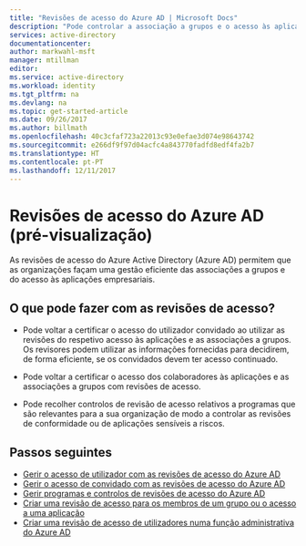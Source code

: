 ```yaml
---
title: "Revisões de acesso do Azure AD | Microsoft Docs"
description: "Pode controlar a associação a grupos e o acesso às aplicações para fazer face a iniciativas de governação, de gestão de riscos e de conformidade na sua organização ao utilizar as revisões de acesso do Azure Active Directory."
services: active-directory
documentationcenter: 
author: markwahl-msft
manager: mtillman
editor: 
ms.service: active-directory
ms.workload: identity
ms.tgt_pltfrm: na
ms.devlang: na
ms.topic: get-started-article
ms.date: 09/26/2017
ms.author: billmath
ms.openlocfilehash: 40c3cfaf723a22013c93e0efae3d074e98643742
ms.sourcegitcommit: e266df9f97d04acfc4a843770fadfd8edf4fa2b7
ms.translationtype: HT
ms.contentlocale: pt-PT
ms.lasthandoff: 12/11/2017
---
```

# <a name="azure-ad-access-reviews-preview"></a>Revisões de acesso do Azure AD (pré-visualização)

As revisões de acesso do Azure Active Directory (Azure AD) permitem que as organizações façam uma gestão eficiente das associações a grupos e do acesso às aplicações empresariais. 

## <a name="what-can-you-do-with-access-reviews"></a>O que pode fazer com as revisões de acesso?
   
- Pode voltar a certificar o acesso do utilizador convidado ao utilizar as revisões do respetivo acesso às aplicações e as associações a grupos. Os revisores podem utilizar as informações fornecidas para decidirem, de forma eficiente, se os convidados devem ter acesso continuado.
      
- Pode voltar a certificar o acesso dos colaboradores às aplicações e as associações a grupos com revisões de acesso.
   
- Pode recolher controlos de revisão de acesso relativos a programas que são relevantes para a sua organização de modo a controlar as revisões de conformidade ou de aplicações sensíveis a riscos.
    

## <a name="next-steps"></a>Passos seguintes

- [Gerir o acesso de utilizador com as revisões de acesso do Azure AD](active-directory-azure-ad-controls-manage-user-access-with-access-reviews.md)
- [Gerir o acesso de convidado com as revisões de acesso do Azure AD](active-directory-azure-ad-controls-manage-guest-access-with-access-reviews.md)
- [Gerir programas e controlos de revisões de acesso do Azure AD](active-directory-azure-ad-controls-manage-programs-controls.md)
- [Criar uma revisão de acesso para os membros de um grupo ou o acesso a uma aplicação](active-directory-azure-ad-controls-create-access-review.md)
- [Criar uma revisão de acesso de utilizadores numa função administrativa do Azure AD](active-directory-privileged-identity-management-how-to-start-security-review.md)
